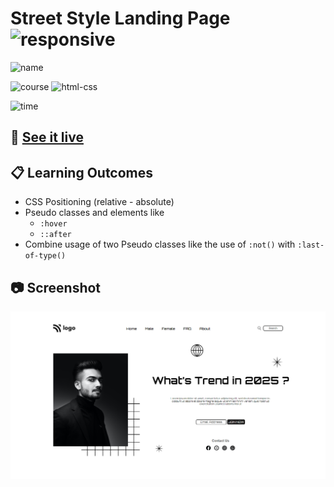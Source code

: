 # Street Style Landing Page ![responsive](https://img.shields.io/badge/-Responsive-orange)

![name](https://img.shields.io/badge/Khurram-Iqbal-blue)

![course](https://img.shields.io/badge/-full--stack--js--bootcamp-red)
![html-css](https://img.shields.io/badge/HTML%20%2F%20CSS-Project--1-green)

![time](https://img.shields.io/badge/time--to--complete-5--hrs--approx.-yellowgreen)

## :link: [See it live](https://fullstack-js-bc-project-01.netlify.app/)


## :clipboard: Learning Outcomes 

- CSS Positioning (relative - absolute)
- Pseudo classes and elements like
    - `:hover`
    - `::after`
- Combine usage of two Pseudo classes like the use of `:not()` with `:last-of-type()`

## :camera: Screenshot

![screenshot](./screentshot-project1.png)
